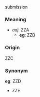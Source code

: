 submission
### Meaning
+ _adj_: ZZA
    + __eg__: ZZB

### Origin

ZZC

### Synonym

__eg__: ZZD

+ ZZE



